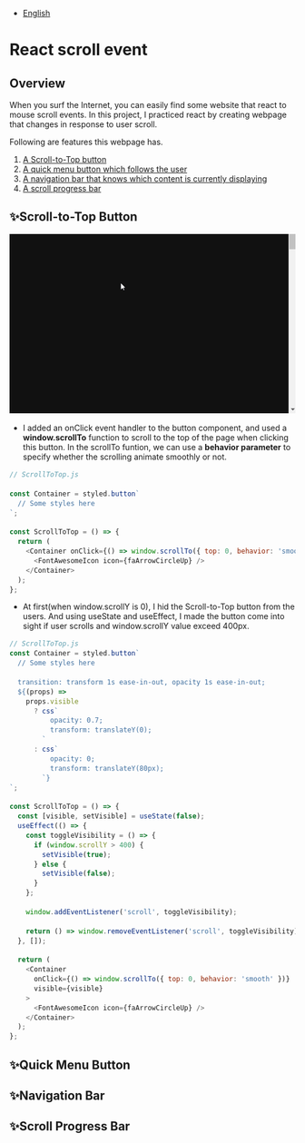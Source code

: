 - [English](#react-scroll-event)

# React scroll event

## Overview

When you surf the Internet, you can easily find some website that react to mouse scroll events. In this project, I practiced react by creating webpage that changes in response to user scroll.

Following are features this webpage has.

1. [A Scroll-to-Top button](#scroll-to-top-button)
2. [A quick menu button which follows the user](#quick-menu-button)
3. [A navigation bar that knows which content is currently displaying](#navigation-bar)
4. [A scroll progress bar](#scroll-progress-bar)

## ✨Scroll-to-Top Button

<div align="center">
<img src="./README_ASSETS/ScrollToTopButton.gif">
</div>

- I added an onClick event handler to the button component, and used a **window.scrollTo** function to scroll to the top of the page when clicking this button. In the scrollTo funtion, we can use a **behavior parameter** to specify whether the scrolling animate smoothly or not.

```js
// ScrollToTop.js

const Container = styled.button`
  // Some styles here
`;

const ScrollToTop = () => {
  return (
    <Container onClick={() => window.scrollTo({ top: 0, behavior: 'smooth' })}>
      <FontAwesomeIcon icon={faArrowCircleUp} />
    </Container>
  );
};
```

- At first(when window.scrollY is 0), I hid the Scroll-to-Top button from the users. And using useState and useEffect, I made the button come into sight if user scrolls and window.scrollY value exceed 400px.

```js
// ScrollToTop.js
const Container = styled.button`
  // Some styles here

  transition: transform 1s ease-in-out, opacity 1s ease-in-out;
  ${(props) =>
    props.visible
      ? css`
          opacity: 0.7;
          transform: translateY(0);
        `
      : css`
          opacity: 0;
          transform: translateY(80px);
        `}
`;

const ScrollToTop = () => {
  const [visible, setVisible] = useState(false);
  useEffect(() => {
    const toggleVisibility = () => {
      if (window.scrollY > 400) {
        setVisible(true);
      } else {
        setVisible(false);
      }
    };

    window.addEventListener('scroll', toggleVisibility);

    return () => window.removeEventListener('scroll', toggleVisibility);
  }, []);

  return (
    <Container
      onClick={() => window.scrollTo({ top: 0, behavior: 'smooth' })}
      visible={visible}
    >
      <FontAwesomeIcon icon={faArrowCircleUp} />
    </Container>
  );
};
```

## ✨Quick Menu Button

## ✨Navigation Bar

## ✨Scroll Progress Bar
